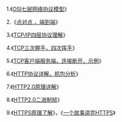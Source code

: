 1.《[OSI七层网络协议模型](https://www.cnblogs.com/Robin-YB/p/6668762.html)》

2.《[点对点 ，端到端](https://blog.csdn.net/qq_34940959/article/details/78583993)》

3.《[TCP/IP四层协议理解](https://www.cnblogs.com/onepixel/p/7092302.html)》

4.《[TCP三次握手，四次挥手](https://www.cnblogs.com/huhuuu/p/3572485.html)》

5.《[TCP客户端服务端，连接断开，示例](https://www.cnblogs.com/huhuuu/p/3572485.html)》

6.《[HTTP协议详解，抓包分析](https://www.cnblogs.com/wangning528/p/6388464.html)》

7.《[HTTP2.0原理详解](https://blog.csdn.net/zhuyiquan/article/details/69257126)》

8.《[HTTP2.0二进制帧](https://blog.csdn.net/u012657197/article/details/77877840)》

9.《[HTTPS原理了解](https://www.cnblogs.com/zhangshitong/p/6478721.html)》，《[一个故事讲完HTTPS](https://mp.weixin.qq.com/s/StqqafHePlBkWAPQZg3NrA)》
